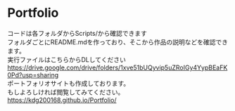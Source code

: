 # Portfolio

コードは各フォルダからScripts/から確認できます  
フォルダごとにREADME.mdを作っており、そこから作品の説明などを確認できます。  
実行ファイルはこちらからDLしてください  
https://drive.google.com/drive/folders/1xve51bUQyvip5uZRoIGy4YypBEaFK0Pd?usp=sharing  
ポートフォリオサイトも作成しております。  
もしよろしければ閲覧してみてください。  
https://kdg200168.github.io/Portfolio/  
